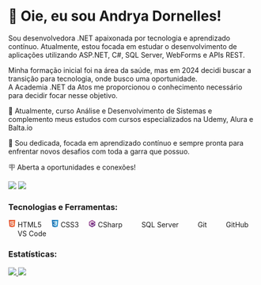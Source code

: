 # 👋 Oie, eu sou Andrya Dornelles!

Sou desenvolvedora .NET apaixonada por tecnologia e aprendizado contínuo. Atualmente, estou focada em estudar o desenvolvimento de aplicações utilizando ASP.NET, C#, SQL Server, WebForms e APIs REST. <br>

Minha formação inicial foi na área da saúde, mas em 2024 decidi buscar a transição para tecnologia, onde busco uma oportunidade. <br>
A Academia .NET da Atos me proporcionou o conhecimento necessário para decidir focar nesse objetivo.

:book: Atualmente, curso Análise e Desenvolvimento de Sistemas e complemento meus estudos com cursos especializados na Udemy, Alura e Balta.io

💼 Sou dedicada, focada em aprendizado contínuo e sempre pronta para enfrentar novos desafios com toda a garra que possuo.

🪧 Aberta a oportunidades e conexões! <br>

<a href="https://www.instagram.com/andryadornelles/" target="_blank"><img src="https://img.shields.io/badge/-Instagram-%23E4405F?style=for-the-badge&logo=instagram&logoColor=white" target="_blank"></a>
<a href="https://www.linkedin.com/in/andrya-dornelles/" target="_blank"><img src="https://img.shields.io/badge/-LinkedIn-%230077B5?style=for-the-badge&logo=linkedin&logoColor=white" target="_blank"></a> 
<br>

### Tecnologias e Ferramentas:
<div>
   <img src="https://raw.githubusercontent.com/devicons/devicon/master/icons/html5/html5-original.svg" width="15" height="15"> HTML5
   &nbsp;&nbsp;&nbsp;
   <img src="https://raw.githubusercontent.com/devicons/devicon/master/icons/css3/css3-original.svg" width="15" height="15"> CSS3
   &nbsp;&nbsp;&nbsp;
   <img src="https://raw.githubusercontent.com/devicons/devicon/master/icons/csharp/csharp-original.svg" width="15" height="15"> CSharp
   &nbsp;&nbsp;&nbsp;
   <img src="https://cdn.jsdelivr.net/gh/devicons/devicon@latest/icons/azuresqldatabase/azuresqldatabase-original.svg" width="15" height="15"/> SQL Server
   &nbsp;&nbsp;&nbsp;
   <img src="https://cdn.jsdelivr.net/gh/devicons/devicon@latest/icons/git/git-original.svg" width="15" height="15"/> Git
   &nbsp;&nbsp;&nbsp;
   <img src="https://cdn.jsdelivr.net/gh/devicons/devicon@latest/icons/github/github-original.svg" width="15" height="15"/> GitHub
   &nbsp;&nbsp;&nbsp;
   <img src="https://cdn.jsdelivr.net/gh/devicons/devicon@latest/icons/vscode/vscode-original.svg" width="15" height="15" /> VS Code
   &nbsp;&nbsp;&nbsp;
</div>

### Estatísticas: 
<div>
<a href="https://github.com/AndryaDornelles">
<img loading="lazy" height="140em" src="https://github-readme-stats.vercel.app/api/top-langs/?username=AndryaDornelles&layout=compact&langs_count=7&theme=catppuccin_latte"/>
<img loading="lazy" height="140em" src="https://github-readme-stats.vercel.app/api?username=AndryaDornelles&show_icons=true&theme=catppuccin_latte&include_all_commits=true&count_private=true"/>
</div>
